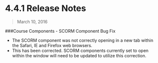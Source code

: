 4.4.1 Release Notes
====================

>March 10, 2016

###Course Components - SCORM Component Bug Fix

* The SCORM component was not correctly opening in a new tab within the Safari, IE and Firefox web browsers.
* This has been corrected. SCORM components currently set to open within the window will need to be updated to utilize this correction.
